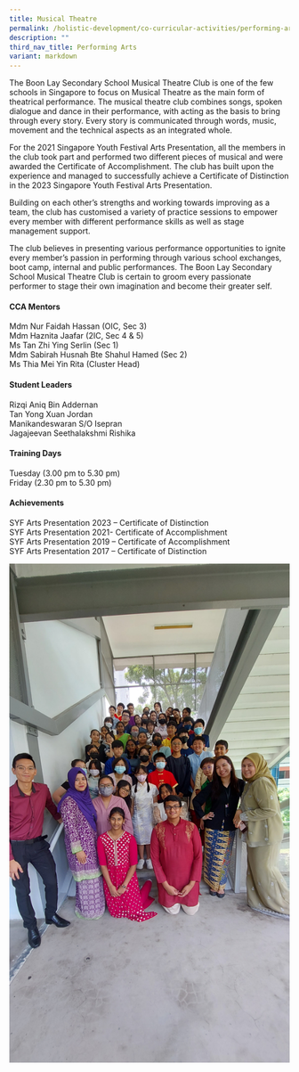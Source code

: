 ```yaml
---
title: Musical Theatre
permalink: /holistic-development/co-curricular-activities/performing-arts/musical-theatre/
description: ""
third_nav_title: Performing Arts
variant: markdown
---
```

The Boon Lay Secondary School Musical Theatre Club is one of the few schools in Singapore to focus on Musical Theatre as the main form of theatrical performance. The musical theatre club combines songs, spoken dialogue and dance in their performance, with acting as the basis to bring through every story. Every story is communicated through words, music, movement and the technical aspects as an integrated whole.

For the 2021 Singapore Youth Festival Arts Presentation, all the members in the club took part and performed two different pieces of musical and were awarded the Certificate of Accomplishment. The club has built upon the experience and managed to successfully achieve a Certificate of Distinction in the 2023 Singapore Youth Festival Arts Presentation.&nbsp;

Building on each other’s strengths and working towards improving as a team, the club has customised a variety of practice sessions to empower every member with different performance skills as well as stage management support.

The club believes in presenting various performance opportunities to ignite every member’s passion in performing through various school exchanges, boot camp, internal and public performances. The Boon Lay Secondary School Musical Theatre Club is certain to groom every passionate performer to stage their own imagination and become their greater self.


#### **CCA Mentors**
Mdm Nur Faidah Hassan (OIC, Sec 3)<br>
Mdm Haznita Jaafar (2IC, Sec 4 &amp; 5)<br>
Ms Tan Zhi Ying Serlin (Sec 1)<br>
Mdm Sabirah Husnah Bte Shahul Hamed (Sec 2)<br>
Ms Thia Mei Yin Rita (Cluster Head)<br>

#### Student Leaders
Rizqi Aniq Bin Addernan<br>
Tan Yong Xuan Jordan<br>
Manikandeswaran S/O Isepran<br>
Jagajeevan Seethalakshmi Rishika

#### Training Days
Tuesday (3.00 pm to 5.30 pm)<br>
Friday (2.30 pm to 5.30 pm)

#### Achievements
SYF Arts Presentation 2023 – Certificate of Distinction<br>
SYF Arts Presentation 2021- Certificate of Accomplishment<br>
SYF Arts Presentation 2019 – Certificate of Accomplishment<br>
SYF Arts Presentation 2017 – Certificate of Distinction

![](/images/Musical_Theatre1.jpg)